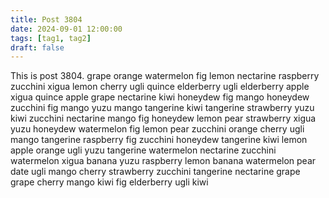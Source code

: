 ```yaml
---
title: Post 3804
date: 2024-09-01 12:00:00
tags: [tag1, tag2]
draft: false
---
```

This is post 3804.
grape
orange
watermelon
fig
lemon
nectarine
raspberry
zucchini
xigua
lemon
cherry
ugli
quince
elderberry
ugli
elderberry
apple
xigua
quince
apple
grape
nectarine
kiwi
honeydew
fig
mango
honeydew
zucchini
fig
mango
yuzu
mango
tangerine
kiwi
tangerine
strawberry
yuzu
kiwi
zucchini
nectarine
mango
fig
honeydew
lemon
pear
strawberry
xigua
yuzu
honeydew
watermelon
fig
lemon
pear
zucchini
orange
cherry
ugli
mango
tangerine
raspberry
fig
zucchini
honeydew
tangerine
kiwi
lemon
apple
orange
ugli
yuzu
tangerine
watermelon
nectarine
zucchini
watermelon
xigua
banana
yuzu
raspberry
lemon
banana
watermelon
pear
date
ugli
mango
cherry
strawberry
zucchini
tangerine
nectarine
grape
grape
cherry
mango
kiwi
fig
elderberry
ugli
kiwi
